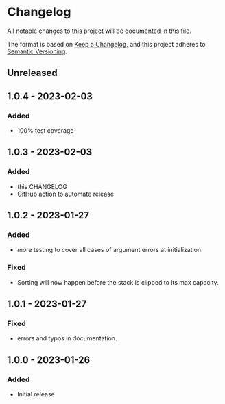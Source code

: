 # Changelog
All notable changes to this project will be documented in this file.

The format is based on [Keep a Changelog](https://keepachangelog.com/en/1.0.0/),
and this project adheres to [Semantic Versioning](https://semver.org/spec/v2.0.0.html).

## Unreleased

## 1.0.4 - 2023-02-03
### Added
- 100% test coverage

## 1.0.3 - 2023-02-03
### Added
- this CHANGELOG
- GitHub action to automate release

## 1.0.2 - 2023-01-27
### Added
- more testing to cover all cases of argument errors at initialization.

### Fixed
- Sorting will now happen before the stack is clipped to its max capacity.

## 1.0.1 - 2023-01-27
### Fixed
- errors and typos in documentation.

## 1.0.0 - 2023-01-26
### Added
- Initial release

